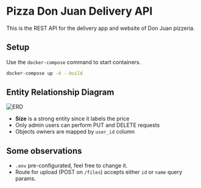 # Pizza Don Juan Delivery API

This is the REST API for the delivery app and website of Don Juan pizzeria.

## Setup

Use the `docker-compose` command to start containers.

```bash
docker-compose up -d --build
```

## Entity Relationship Diagram

![ERD](https://i.imgur.com/s5Ue9Vv.jpg)

- **Size** is a strong entity since it labels the price
- Only admin users can perform PUT and DELETE requests
- Objects owners are mapped by `user_id` column

## Some observations

- `.env` pre-configurated, feel free to change it.
- Route for upload (POST on `/files`) accepts either `id` or `name` query params.
